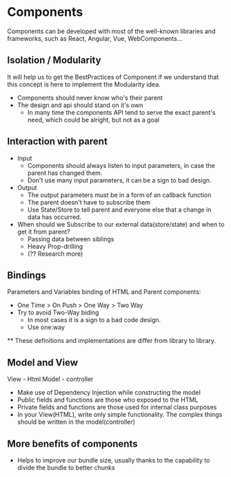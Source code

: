 # Components

Components can be developed with most of the well-known libraries and frameworks, such as React, Angular, Vue, WebComponents...

## Isolation / Modularity

It will help us to get the BestPractices of Component if we understand that this concept is here to implement the Modularity idea.

- Components should never know who's their parent
- The design and api should stand on it's own
  - In many time the components API tend to serve the exact parent's need, which could be alright, but not as a goal

## Interaction with parent

- Input
  - Components should always listen to input parameters, in case the parent has changed them.
  - Don't use many input parameters, it can be a sign to bad design.
- Output
  - The output parameters must be in a form of an callback function
  - The parent doesn't have to subscribe them
  - Use State/Store to tell parent and everyone else that a change in data has occurred.
- When should we Subscribe to our external data(store/state) and when to get it from parent?
  - Passing data between siblings
  - Heavy Prop-drilling
  - (?? Research more)

## Bindings

Parameters and Variables binding of HTML and Parent components:

- One Time > On Push > One Way > Two Way
- Try to avoid Two-Way biding
  - In most cases it is a sign to a bad code design.
  - Use one:way

\*\* These definitions and implementations are differ from library to library.

## Model and View

View - Html
Model - controller

- Make use of Dependency Injection while constructing the model
- Public fields and functions are those who exposed to the HTML
- Private fields and functions are those used for internal class purposes
- In your View(HTML), write only simple functionality. The complex things should be written in the model(controller)

## More benefits of components

- Helps to improve our bundle size, usually thanks to the capability to divide the bundle to better chunks

